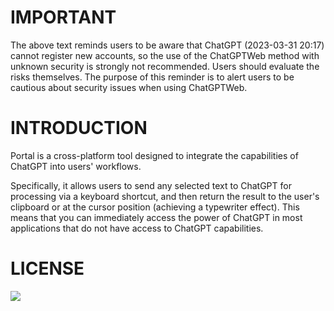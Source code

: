 # IMPORTANT
The above text reminds users to be aware that ChatGPT (2023-03-31 20:17) cannot register new accounts, so the use of the ChatGPTWeb method with unknown security is strongly not recommended. Users should evaluate the risks themselves. The purpose of this reminder is to alert users to be cautious about security issues when using ChatGPTWeb.

# INTRODUCTION
Portal is a cross-platform tool designed to integrate the capabilities of ChatGPT into users' workflows.

Specifically, it allows users to send any selected text to ChatGPT for processing via a keyboard shortcut, and then return the result to the user's clipboard or at the cursor position (achieving a typewriter effect). This means that you can immediately access the power of ChatGPT in most applications that do not have access to ChatGPT capabilities.
# LICENSE
<a href="https://github.com/lxfater/Portal/blob/main/License"><img src="https://img.shields.io/badge/license-Portal-brightgreen" /></a>


